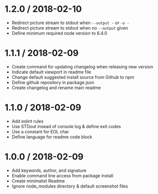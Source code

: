
1.2.0 / 2018-02-10
==================

  * Redirect picture stream to stdout when `--output -` or `-o -`
  * Redirect picture stream to stdout when no `--output` given
  * Define minimum required node version to 6.4.0

1.1.1 / 2018-02-09
==================

  * Create command for updating changelog when releasing new version
  * Indicate default viewport in readme file
  * Change default suggested install source from Github to npm
  * Define github repository in package.json
  * Create changelog and rename main readme

1.1.0 / 2018-02-09
===================

  * Add eslint rules
  * Use STDout insead of console log & define exit codes
  * Use a constant for EOL char
  * Define language for readme code block

1.0.0 / 2018-02-09
===================

  * Add keywords, author, and signature
  * Enable command line access from package install
  * Create minimalist Readme
  * Ignore node_modules directory & default screenshot files

